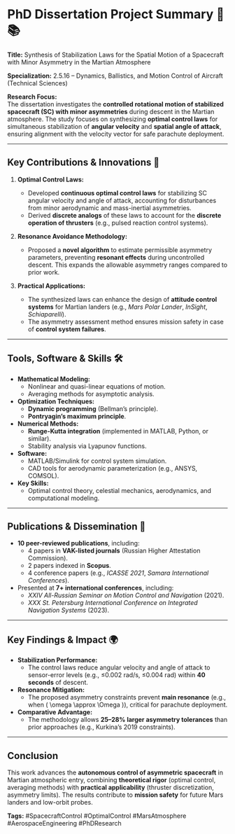 # **PhD Dissertation Project Summary** 🚀📚  

**Title:** Synthesis of Stabilization Laws for the Spatial Motion of a Spacecraft with Minor Asymmetry in the Martian Atmosphere  

**Specialization:** 2.5.16 – Dynamics, Ballistics, and Motion Control of Aircraft (Technical Sciences)  

**Research Focus:**  
The dissertation investigates the **controlled rotational motion of stabilized spacecraft (SC) with minor asymmetries** during descent in the Martian atmosphere. The study focuses on synthesizing **optimal control laws** for simultaneous stabilization of **angular velocity** and **spatial angle of attack**, ensuring alignment with the velocity vector for safe parachute deployment.  

---

## **Key Contributions & Innovations** 🎯  
1. **Optimal Control Laws:**  
   - Developed **continuous optimal control laws** for stabilizing SC angular velocity and angle of attack, accounting for disturbances from minor aerodynamic and mass-inertial asymmetries.  
   - Derived **discrete analogs** of these laws to account for the **discrete operation of thrusters** (e.g., pulsed reaction control systems).  

2. **Resonance Avoidance Methodology:**  
   - Proposed a **novel algorithm** to estimate permissible asymmetry parameters, preventing **resonant effects** during uncontrolled descent. This expands the allowable asymmetry ranges compared to prior work.  

3. **Practical Applications:**  
   - The synthesized laws can enhance the design of **attitude control systems** for Martian landers (e.g., *Mars Polar Lander*, *InSight*, *Schiaparelli*).  
   - The asymmetry assessment method ensures mission safety in case of **control system failures**.  

---

## **Tools, Software & Skills** 🛠️  
- **Mathematical Modeling:**  
  - Nonlinear and quasi-linear equations of motion.  
  - Averaging methods for asymptotic analysis.  
- **Optimization Techniques:**  
  - **Dynamic programming** (Bellman’s principle).  
  - **Pontryagin’s maximum principle**.  
- **Numerical Methods:**  
  - **Runge-Kutta integration** (implemented in MATLAB, Python, or similar).  
  - Stability analysis via Lyapunov functions.  
- **Software:**  
  - MATLAB/Simulink for control system simulation.  
  - CAD tools for aerodynamic parameterization (e.g., ANSYS, COMSOL).  
- **Key Skills:**  
  - Optimal control theory, celestial mechanics, aerodynamics, and computational modeling.  

---

## **Publications & Dissemination** 📜  
- **10 peer-reviewed publications**, including:  
  - 4 papers in **VAK-listed journals** (Russian Higher Attestation Commission).  
  - 2 papers indexed in **Scopus**.  
  - 4 conference papers (e.g., *ICASSE 2021*, *Samara International Conferences*).  
- Presented at **7+ international conferences**, including:  
  - *XXIV All-Russian Seminar on Motion Control and Navigation* (2021).  
  - *XXX St. Petersburg International Conference on Integrated Navigation Systems* (2023).  

---

## **Key Findings & Impact** 🌍  
- **Stabilization Performance:**  
  - The control laws reduce angular velocity and angle of attack to sensor-error levels (e.g., ≤0.002 rad/s, ≤0.004 rad) within **40 seconds** of descent.  
- **Resonance Mitigation:**  
  - The proposed asymmetry constraints prevent **main resonance** (e.g., when \( \omega \approx \Omega \)), critical for parachute deployment.  
- **Comparative Advantage:**  
  - The methodology allows **25–28% larger asymmetry tolerances** than prior approaches (e.g., Kurkina’s 2019 constraints).  

---

## **Conclusion**  
This work advances the **autonomous control of asymmetric spacecraft** in Martian atmospheric entry, combining **theoretical rigor** (optimal control, averaging methods) with **practical applicability** (thruster discretization, asymmetry limits). The results contribute to **mission safety** for future Mars landers and low-orbit probes.  

**Tags:** #SpacecraftControl #OptimalControl #MarsAtmosphere #AerospaceEngineering #PhDResearch  
